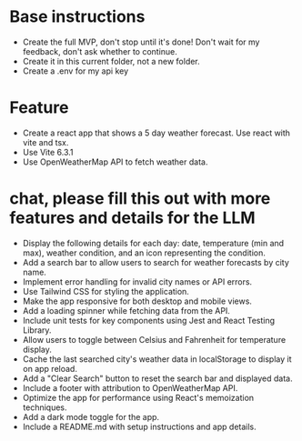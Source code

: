 # Base instructions
- Create the full MVP, don't stop until it's done! Don't wait for my feedback, don't ask whether to continue.
- Create it in this current folder, not a new folder.
- Create a .env for my api key

# Feature
- Create a react app that shows a 5 day weather forecast. Use react with vite and tsx.
- Use Vite 6.3.1
- Use OpenWeatherMap API to fetch weather data.

# chat, please fill this out with more features and details for the LLM
- Display the following details for each day: date, temperature (min and max), weather condition, and an icon representing the condition.
- Add a search bar to allow users to search for weather forecasts by city name.
- Implement error handling for invalid city names or API errors.
- Use Tailwind CSS for styling the application.
- Make the app responsive for both desktop and mobile views.
- Add a loading spinner while fetching data from the API.
- Include unit tests for key components using Jest and React Testing Library.
- Allow users to toggle between Celsius and Fahrenheit for temperature display.
- Cache the last searched city's weather data in localStorage to display it on app reload.
- Add a "Clear Search" button to reset the search bar and displayed data.
- Include a footer with attribution to OpenWeatherMap API.
- Optimize the app for performance using React's memoization techniques.
- Add a dark mode toggle for the app.
- Include a README.md with setup instructions and app details.